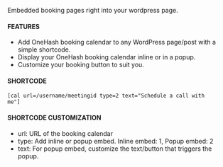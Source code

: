 Embedded booking pages right into your wordpress page.

#### FEATURES

- Add OneHash booking calendar to any WordPress page/post with a simple shortcode.
- Display your OneHash booking calendar inline or in a popup.
- Customize your booking button to suit you.

#### SHORTCODE

<code>[cal url=/username/meetingid type=2 text="Schedule a call with me"]</code>

#### SHORTCODE CUSTOMIZATION

- url: URL of the booking calendar
- type: Add inline or popup embed. Inline embed: 1, Popup embed: 2
- text: For popup embed, customize the text/button that triggers the popup.

